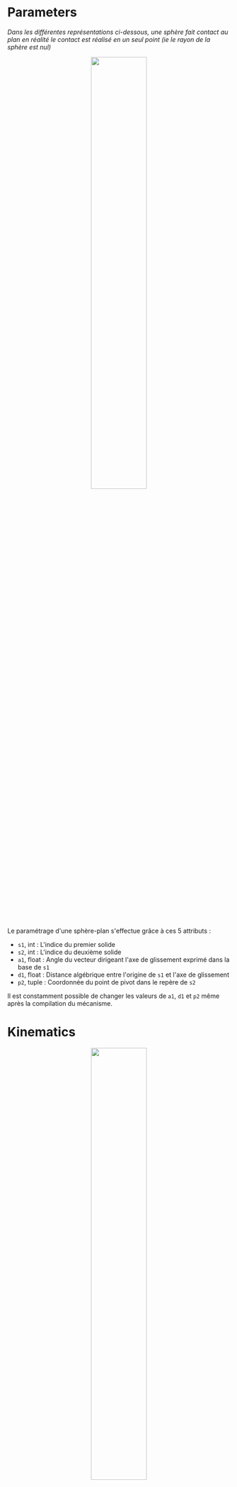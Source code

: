 # Parameters

*Dans les différentes représentations ci-dessous, une sphère fait contact au plan en réalité le contact est réalisé en un seul point (ie le rayon de la sphère est nul)*

<p align="center" width="100%">
    <img width="50%" src="https://user-images.githubusercontent.com/93446869/180995202-8aa4efe1-f6f4-4875-af6d-c4638de9d920.svg">
</p>

Le paramétrage d'une sphère-plan s'effectue grâce à ces 5 attributs :

- `s1`, int : L'indice du premier solide
- `s2`, int : L'indice du deuxième solide
- `a1`, float : Angle du vecteur dirigeant l'axe de glissement exprimé dans la base de `s1`
- `d1`, float : Distance algébrique entre l'origine de `s1` et l'axe de glissement
- `p2`, tuple : Coordonnée du point de pivot dans le repère de `s2`

Il est constamment possible de changer les valeurs de `a1`, `d1` et `p2` même après la compilation du mécanisme. 

# Kinematics

<p align="center" width="100%">
    <img width="50%" src="https://user-images.githubusercontent.com/93446869/180994983-7e22c490-3204-499d-95a2-d96de7a14656.svg">
</p>

- `point`, 2darray : Coordonnées successives du centre de la sphère exprimées dans le système de coordonnées global
- `angle`, 1darray : Valeurs successives de l'angle de `s2` par rapport à `s1`
- `delta`, 1darray : Valeurs successives de la distance algébrique du centre de la sphère par rapport à l'origine de `s1` le long de l'axe de glissement

`s1` est la référence : c'est par rapport à lui que l'angle de pivotement et la valeur de glissement sont exprimés. Le pilotage d'une liaison sphère-plan permet de fixer les attributs `angle` et `delta`. Il n'est pas possible de piloter qu'une seule des 2 variables.
